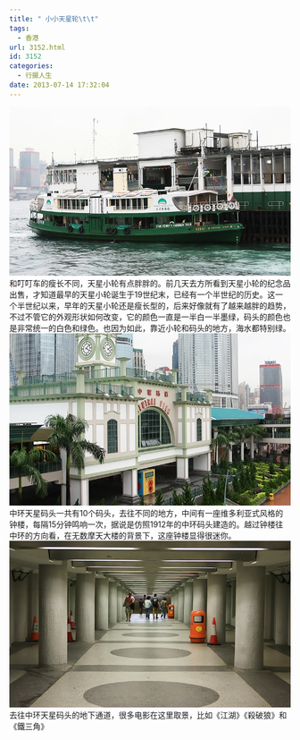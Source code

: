 ```yaml
---
title: " 小小天星轮\t\t"
tags:
  - 香港
url: 3152.html
id: 3152
categories:
  - 行摄人生
date: 2013-07-14 17:32:04
---
```


[![star ferry](../../images//2013/07/tianxing_1.jpg)](../../images//2013/07/tianxing_1.jpg) 和叮叮车的瘦长不同，天星小轮有点胖胖的。前几天去方所看到天星小轮的纪念品出售，才知道最早的天星小轮诞生于19世纪末，已经有一个半世纪的历史。这一个半世纪以来，早年的天星小轮还是瘦长型的，后来好像就有了越来越胖的趋势，不过不管它的外观形状如何改变，它的颜色一直是一半白一半墨绿，码头的颜色也是非常统一的白色和绿色。也因为如此，靠近小轮和码头的地方，海水都特别绿。 [![star ferry](../../images//2013/07/tianxing_2.jpg)](../../images//2013/07/tianxing_2.jpg) 中环天星码头一共有10个码头，去往不同的地方，中间有一座维多利亚式风格的钟楼，每隔15分钟鸣响一次，据说是仿照1912年的中环码头建造的。越过钟楼往中环的方向看，在无数摩天大楼的背景下，这座钟楼显得很迷你。 [![star ferry](../../images//2013/07/tianxing_3.jpg)](../../images//2013/07/tianxing_3.jpg) 去往中环天星码头的地下通道，很多电影在这里取景，比如《江湖》《殺破狼》和《鐵三角》